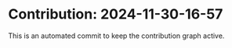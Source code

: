 # Contribution: 2024-11-30-16-57
This is an automated commit to keep the contribution graph active.
